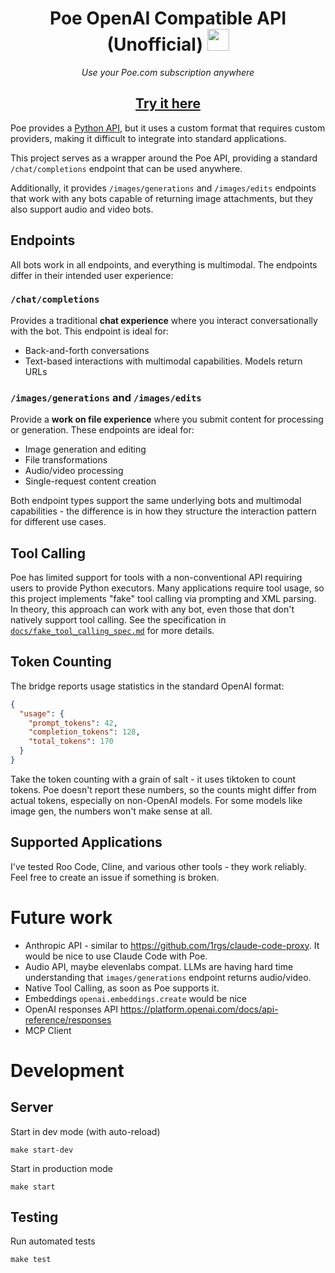 <div align="center">
<h1>Poe OpenAI Compatible API (Unofficial) <img src="https://psc2.cf2.poecdn.net/favicon.svg" height="35"></h1>

<p><em>Use your Poe.com subscription anywhere</em></p>
<h2><a href="https://kamilio--poe-api-bridge-poeapibridge-fastapi-app.modal.run" target="_blank">Try it here</a></h2>
</div>



Poe provides a [Python API](https://creator.poe.com/docs/external-application-guide), but it uses a custom format that requires custom providers, making it difficult to integrate into standard applications.

This project serves as a wrapper around the Poe API, providing a standard `/chat/completions` endpoint that can be used anywhere.

Additionally, it provides `/images/generations` and `/images/edits` endpoints that work with any bots capable of returning image attachments, but they also support audio and video bots.

## Endpoints

All bots work in all endpoints, and everything is multimodal. The endpoints differ in their intended user experience:

### `/chat/completions`
Provides a traditional **chat experience** where you interact conversationally with the bot. This endpoint is ideal for:
- Back-and-forth conversations
- Text-based interactions with multimodal capabilities. Models return URLs

### `/images/generations` and `/images/edits`
Provide a **work on file experience** where you submit content for processing or generation. These endpoints are ideal for:
- Image generation and editing
- File transformations
- Audio/video processing
- Single-request content creation

Both endpoint types support the same underlying bots and multimodal capabilities - the difference is in how they structure the interaction pattern for different use cases.

## Tool Calling

Poe has limited support for tools with a non-conventional API requiring users to provide Python executors. Many applications require tool usage, so this project implements "fake" tool calling via prompting and XML parsing. In theory, this approach can work with any bot, even those that don't natively support tool calling. See the specification in [`docs/fake_tool_calling_spec.md`](docs/fake_tool_calling_spec.md) for more details.

## Token Counting

The bridge reports usage statistics in the standard OpenAI format:
```json
{
  "usage": {
    "prompt_tokens": 42,
    "completion_tokens": 128,
    "total_tokens": 170
  }
}
```

Take the token counting with a grain of salt - it uses tiktoken to count tokens. Poe doesn't report these numbers, so the counts might differ from actual tokens, especially on non-OpenAI models. For some models like image gen, the numbers won't make sense at all. 

## Supported Applications

I've tested Roo Code, Cline, and various other tools - they work reliably. Feel free to create an issue if something is broken.

# Future work
- Anthropic API - similar to https://github.com/1rgs/claude-code-proxy. It would be nice to use Claude Code with Poe. 
- Audio API, maybe elevenlabs compat. LLMs are having hard time understanding that `images/generations` endpoint returns audio/video.
- Native Tool Calling, as soon as Poe supports it.
- Embeddings `openai.embeddings.create` would be nice
- OpenAI responses API https://platform.openai.com/docs/api-reference/responses
- MCP Client

# Development

## Server
Start in dev mode (with auto-reload)
```
make start-dev
```

Start in production mode
```
make start
```

## Testing
Run automated tests
```
make test
```